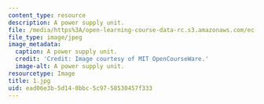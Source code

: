 ```yaml
---
content_type: resource
description: A power supply unit.
file: /media/https%3A/open-learning-course-data-rc.s3.amazonaws.com/ec-s06-practical-electronics-fall-2004/ead06e3b5d140bbc5c9758530457f333_1.jpg
file_type: image/jpeg
image_metadata:
  caption: A power supply unit.
  credit: 'Credit: Image courtesy of MIT OpenCourseWare.'
  image-alt: A power supply unit.
resourcetype: Image
title: 1.jpg
uid: ead06e3b-5d14-0bbc-5c97-58530457f333
---
```

